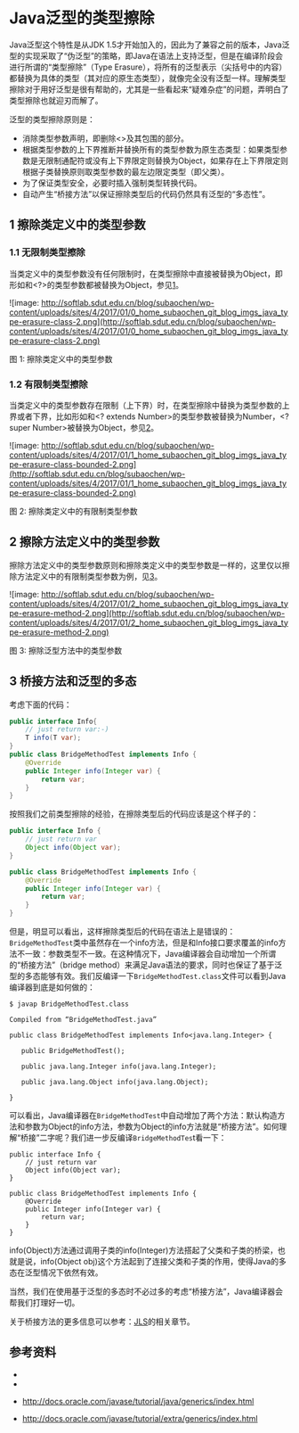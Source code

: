 # Java泛型的类型擦除

Java泛型这个特性是从JDK 1.5才开始加入的，因此为了兼容之前的版本，Java泛型的实现采取了“伪泛型”的策略，即Java在语法上支持泛型，但是在编译阶段会进行所谓的“类型擦除”（Type Erasure），将所有的泛型表示（尖括号中的内容）都替换为具体的类型（其对应的原生态类型），就像完全没有泛型一样。理解类型擦除对于用好泛型是很有帮助的，尤其是一些看起来“疑难杂症”的问题，弄明白了类型擦除也就迎刃而解了。

泛型的类型擦除原则是：

- 消除类型参数声明，即删除<>及其包围的部分。
- 根据类型参数的上下界推断并替换所有的类型参数为原生态类型：如果类型参数是无限制通配符或没有上下界限定则替换为Object，如果存在上下界限定则根据子类替换原则取类型参数的最左边限定类型（即父类）。
- 为了保证类型安全，必要时插入强制类型转换代码。
- 自动产生“桥接方法”以保证擦除类型后的代码仍然具有泛型的“多态性”。

## 1 擦除类定义中的类型参数

### 1.1 无限制类型擦除

当类定义中的类型参数没有任何限制时，在类型擦除中直接被替换为Object，即形如<T>和<?>的类型参数都被替换为Object，参见[1](http://softlab.sdut.edu.cn/blog/subaochen/2017/01/generics-type-erasure/#fig____________)。

![image: http://softlab.sdut.edu.cn/blog/subaochen/wp-content/uploads/sites/4/2017/01/0_home_subaochen_git_blog_imgs_java_type-erasure-class-2.png](http://softlab.sdut.edu.cn/blog/subaochen/wp-content/uploads/sites/4/2017/01/0_home_subaochen_git_blog_imgs_java_type-erasure-class-2.png)



图 1: 擦除类定义中的类型参数

### 1.2 有限制类型擦除



当类定义中的类型参数存在限制（上下界）时，在类型擦除中替换为类型参数的上界或者下界，比如形如<T extends Number>和<? extends Number>的类型参数被替换为Number，<? super Number>被替换为Object，参见[2](http://softlab.sdut.edu.cn/blog/subaochen/2017/01/generics-type-erasure/#fig_______________)。

![image: http://softlab.sdut.edu.cn/blog/subaochen/wp-content/uploads/sites/4/2017/01/1_home_subaochen_git_blog_imgs_java_type-erasure-class-bounded-2.png](http://softlab.sdut.edu.cn/blog/subaochen/wp-content/uploads/sites/4/2017/01/1_home_subaochen_git_blog_imgs_java_type-erasure-class-bounded-2.png)



图 2: 擦除类定义中的有限制类型参数

## 2 擦除方法定义中的类型参数

擦除方法定义中的类型参数原则和擦除类定义中的类型参数是一样的，这里仅以擦除方法定义中的有限制类型参数为例，见[3](http://softlab.sdut.edu.cn/blog/subaochen/2017/01/generics-type-erasure/#fig_____________)。

![image: http://softlab.sdut.edu.cn/blog/subaochen/wp-content/uploads/sites/4/2017/01/2_home_subaochen_git_blog_imgs_java_type-erasure-method-2.png](http://softlab.sdut.edu.cn/blog/subaochen/wp-content/uploads/sites/4/2017/01/2_home_subaochen_git_blog_imgs_java_type-erasure-method-2.png)



图 3: 擦除泛型方法中的类型参数

## 3 桥接方法和泛型的多态

考虑下面的代码：

```java
public interface Info{
    // just return var:-) 
    T info(T var); 
}
public class BridgeMethodTest implements Info {
    @Override
    public Integer info(Integer var) {
        return var;
    }
}
```

按照我们之前类型擦除的经验，在擦除类型后的代码应该是这个样子的：

```java
public interface Info {
    // just return var
    Object info(Object var);
}

public class BridgeMethodTest implements Info {
    @Override
    public Integer info(Integer var) {
        return var;
    }
}
```

但是，明显可以看出，这样擦除类型后的代码在语法上是错误的：`BridgeMethodTest`类中虽然存在一个info方法，但是和Info接口要求覆盖的info方法不一致：参数类型不一致。在这种情况下，Java编译器会自动增加一个所谓的“桥接方法”（bridge method）来满足Java语法的要求，同时也保证了基于泛型的多态能够有效。我们反编译一下`BridgeMethodTest.class`文件可以看到Java编译器到底是如何做的：

```
$ javap BridgeMethodTest.class

Compiled from “BridgeMethodTest.java”

public class BridgeMethodTest implements Info<java.lang.Integer> {

​	public BridgeMethodTest();

​	public java.lang.Integer info(java.lang.Integer);

​	public java.lang.Object info(java.lang.Object);

}
```



可以看出，Java编译器在`BridgeMethodTest`中自动增加了两个方法：默认构造方法和参数为Object的info方法，参数为Object的info方法就是“桥接方法”。如何理解“桥接”二字呢？我们进一步反编译`BridgeMethodTes`t看一下：

```javas
public interface Info {
    // just return var
    Object info(Object var);
}

public class BridgeMethodTest implements Info {
    @Override
    public Integer info(Integer var) {
        return var;
    }
}
```

info(Object)方法通过调用子类的info(Integer)方法搭起了父类和子类的桥梁，也就是说，info(Object obj)这个方法起到了连接父类和子类的作用，使得Java的多态在泛型情况下依然有效。



当然，我们在使用基于泛型的多态时不必过多的考虑“桥接方法”，Java编译器会帮我们打理好一切。



关于桥接方法的更多信息可以参考：[JLS](https://docs.oracle.com/javase/specs/)的相关章节。

## 参考资料



- 

- 

- http://docs.oracle.com/javase/tutorial/java/generics/index.html
- http://docs.oracle.com/javase/tutorial/extra/generics/index.html